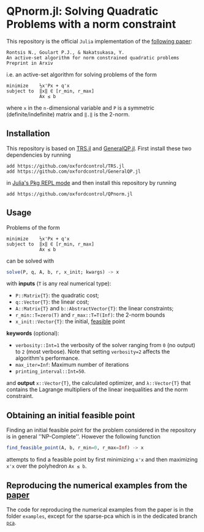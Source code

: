 # QPnorm.jl: Solving Quadratic Problems with a norm constraint
This repository is the official `Julia` implementation of the [following paper](https://arxiv.org/abs/1906.04022):
```
Rontsis N., Goulart P.J., & Nakatsukasa, Y.
An active-set algorithm for norm constrained quadratic problems
Preprint in Arxiv
```
i.e. an active-set algorithm for solving problems of the form
```
minimize    ½x'Px + q'x
subject to  ‖x‖ ∈ [r_min, r_max]
            Ax ≤ b
```
where `x` in the `n-`dimensional variable and `P` is a symmetric (definite/indefinite) matrix and `‖.‖` is the 2-norm.

## Installation
This repository is based on [TRS.jl](https://github.com/oxfordcontrol/TRS.jl) and [GeneralQP.jl](https://github.com/oxfordcontrol/GeneralQP.jl). First install these two dependencies by running 
```
add https://github.com/oxfordcontrol/TRS.jl
add https://github.com/oxfordcontrol/GeneralQP.jl
```
in [Julia's Pkg REPL mode](https://docs.julialang.org/en/v1/stdlib/Pkg/index.html#Getting-Started-1) and then install this repository by running
```
add https://github.com/oxfordcontrol/QPnorm.jl
```

## Usage
Problems of the form
```
minimize    ½x'Px + q'x
subject to  ‖x‖ ∈ [r_min, r_max]
            Ax ≤ b
```
can be solved with
```julia
solve(P, q, A, b, r, x_init; kwargs) -> x
```
with **inputs** (`T` is any real numerical type):

* `P::Matrix{T}`: the quadratic cost;
* `q::Vector{T}`: the linear cost;
* `A::Matrix{T}` and `b::AbstractVector{T}`: the linear constraints;
* `r_min::T=zero(T)` and `r_max::T=T(Inf)`: the 2-norm bounds
* `x_init::Vector{T}`: the initial, [feasible](#obtaining-an-initial-feasible-point) point

**keywords** (optional):
* `verbosity::Int=1` the verbosity of the solver ranging from `0` (no output)
to `2` (most verbose). Note that setting `verbosity=2` affects the algorithm's performance.
* `max_iter=Inf`: Maximum number of iterations
* `printing_interval::Int=50`.

and **output** `x::Vector{T}`, the calculated optimizer, and `λ::Vector{T}` that contains the Lagrange multipliers of the linear inequalities and the norm constraint.

## Obtaining an initial feasible point

Finding an initial feasible point for the problem considered in the repository is in general ''NP-Complete''. However the following function
```julia
find_feasible_point(A, b, r_min=0, r_max=Inf) -> x
```
attempts to find a feasible point by first minimizing `x'x` and then maximizing `x'x` over the polyhedron `Ax ≤ b`.

## Reproducing the numerical examples from the [paper](https://arxiv.org/abs/1906.04022)
The code for reproducing the numerical examples from the paper is in the folder `examples`, except for the sparse-pca which is in the dedicated branch [`pca`](https://github.com/oxfordcontrol/QPnorm.jl/tree/pca).